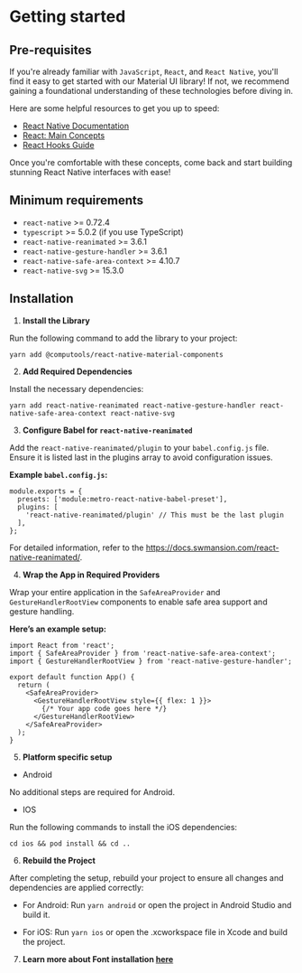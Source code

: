 
# Getting started

## Pre-requisites

If you're already familiar with ```JavaScript```, ```React```, and ```React Native```, you'll find it easy to get started with our Material UI library! If not, we recommend gaining a foundational understanding of these technologies before diving in.

Here are some helpful resources to get you up to speed:

- [React Native Documentation](https://reactnative.dev/docs/getting-started)
- [React: Main Concepts](https://react.dev/learn)
- [React Hooks Guide](https://react.dev/reference/react)

Once you're comfortable with these concepts, come back and start building stunning React Native interfaces with ease!

## Minimum requirements

- ```react-native``` >= 0.72.4
- ```typescript``` >= 5.0.2 (if you use TypeScript)
- ```react-native-reanimated``` >= 3.6.1
- ```react-native-gesture-handler``` >= 3.6.1
- ```react-native-safe-area-context``` >= 4.10.7
- ```react-native-svg``` >= 15.3.0


## Installation

1. **Install the Library**

Run the following command to add the library to your project:

```
yarn add @computools/react-native-material-components
```

2. **Add Required Dependencies**

Install the necessary dependencies:

```
yarn add react-native-reanimated react-native-gesture-handler react-native-safe-area-context react-native-svg

```

3. **Configure Babel for ```react-native-reanimated```**

Add the ```react-native-reanimated/plugin``` to your ```babel.config.js``` file. Ensure it is listed last in the plugins array to avoid configuration issues.

**Example ```babel.config.js```:**


```
module.exports = {
  presets: ['module:metro-react-native-babel-preset'],
  plugins: [
    'react-native-reanimated/plugin' // This must be the last plugin
  ],
};
```

For detailed information, refer to the https://docs.swmansion.com/react-native-reanimated/.

4. **Wrap the App in Required Providers**

Wrap your entire application in the ```SafeAreaProvider``` and ```GestureHandlerRootView``` components to enable safe area support and gesture handling.

**Here’s an example setup:**

```
import React from 'react';
import { SafeAreaProvider } from 'react-native-safe-area-context';
import { GestureHandlerRootView } from 'react-native-gesture-handler';

export default function App() {
  return (
    <SafeAreaProvider>
      <GestureHandlerRootView style={{ flex: 1 }}>
        {/* Your app code goes here */}
      </GestureHandlerRootView>
    </SafeAreaProvider>
  );
}

```

5. **Platform specific setup**

- Android

No additional steps are required for Android.

- IOS

Run the following commands to install the iOS dependencies:

```
cd ios && pod install && cd ..

```

6. **Rebuild the Project**

After completing the setup, rebuild your project to ensure all changes and dependencies are applied correctly:

- For Android:
Run ```yarn android``` or open the project in Android Studio and build it.

- For iOS:
Run ```yarn ios``` or open the .xcworkspace file in Xcode and build the project.

7. **Learn more about Font installation [here](/typography)**


